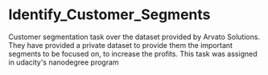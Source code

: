 # Identify_Customer_Segments
Customer segmentation task over the dataset provided by Arvato Solutions. They have provided a private dataset to provide them the important segments to be focused on, to increase the profits. This task was assigned in udacity's nanodegree program
